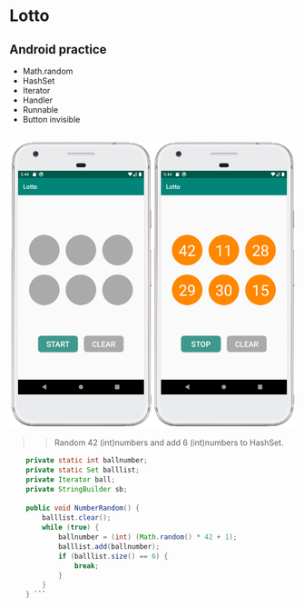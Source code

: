 
Lotto
=
Android practice
-
* Math.random
* HashSet
* Iterator
* Handler
* Runnable
* Button invisible
<br>
<img  src="https://github.com/SwingGao2020/Lotto/blob/master/preview.jpg" width="600"/>
<br>

>>Random 42 (int)numbers and add 6 (int)numbers to HashSet.

```java    
    private static int ballnumber;
    private static Set balllist;
    private Iterator ball;
    private StringBuilder sb;
    
    public void NumberRandom() {
        balllist.clear();
        while (true) {
            ballnumber = (int) (Math.random() * 42 + 1);
            balllist.add(ballnumber);
            if (balllist.size() == 6) {
                break;
            }
        }
    } ```

